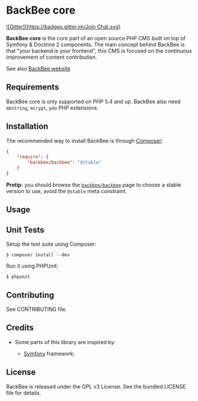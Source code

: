 BackBee core
============

[![Gitter](https://badges.gitter.im/Join Chat.svg)](https://gitter.im/backbee/BackBee?utm_source=badge&utm_medium=badge&utm_campaign=pr-badge&utm_content=badge)


**BackBee core** is the core part of an open source PHP CMS built on top of Symfony & Doctrine 2 components.
The main concept behind BackBee is that "your backend is your frontend", this CMS is
focused on the continuous improvement of content contribution.

See also [BackBee website](http://backbee.com/what-is-backbee/10-reasons-to-use-backbuilder5)

Requirements
------------

BackBee core is only supported on PHP 5.4 and up.
BackBee also need ``mbstring``, ``mcrypt``, ``pdo`` PHP extensions.

Installation
------------

The recommended way to install BackBee is through
[Composer](http://getcomposer.org/):

``` json
{
    "require": {
        "backbee/backbee": "@stable"
    }
}
```

**Protip:** you should browse the
[`backbee/backbee`](https://packagist.org/packages/backbee/backbee)
page to choose a stable version to use, avoid the `@stable` meta constraint.


Usage
-----



Unit Tests
----------

Setup the test suite using Composer:

    $ composer install --dev

Run it using PHPUnit:

    $ phpunit


Contributing
------------

See CONTRIBUTING file.


Credits
-------

* Some parts of this library are inspired by:

    * [Symfony](http://github.com/symfony/symfony) framework;


License
-------

BackBee is released under the GPL v3 License. See the bundled LICENSE file for details.